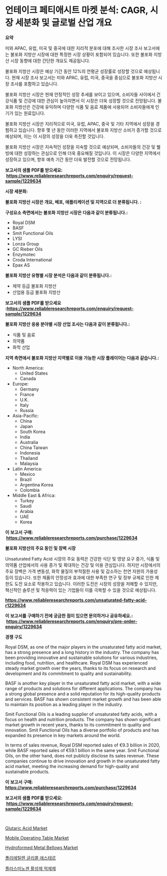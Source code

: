 <p><h1>언테이크 페티애시트 마켓 분석: CAGR, 시장 세분화 및 글로벌 산업 개요</h1></p><p><strong>요약</strong></p>
<p><p>미와 APAC, 유럽, 미국 및 중국에 대한 지리적 분포에 대해 조사한 시장 조사 보고서에는 불포화 지방산 시장에 대한 특정한 시장 상황이 포함되어 있습니다. 또한 불포화 지방산 시장 동향에 대한 간단한 개요도 제공됩니다.</p><p>불포화 지방산 시장은 예상 기간 동안 12%의 연평균 성장률로 성장할 것으로 예상됩니다. 현재 시장 조사 보고서는 미와 APAC, 유럽, 미국, 중국을 중심으로 불포화 지방산 시장 조사를 포함하고 있습니다.</p><p>불포화 지방산 시장은 현재 안정적인 성장 추세를 보이고 있으며, 소비자들 사이에서 건강식품 및 건강에 대한 관심이 높아지면서 이 시장은 더욱 성장할 것으로 전망됩니다. 불포화 지방산은 건강에 유익하며 다양한 식품 및 음료 제품에 사용되어 소비자들에게 인기가 있는 원료입니다.</p><p>불포화 지방산 시장은 지리적으로 미국, 유럽, APAC, 중국 및 기타 지역에서 성장을 경험하고 있습니다. 향후 몇 년 동안 이러한 지역에서 불포화 지방산 소비가 증가할 것으로 예상되며, 이는 이 시장의 성장을 더욱 촉진할 것입니다.</p><p>불포화 지방산 시장은 지속적인 성장을 지속할 것으로 예상되며, 소비자들의 건강 및 웰빙에 대한 성장하는 관심으로 인해 더욱 중요해질 것입니다. 이 시장은 다양한 지역에서 성장하고 있으며, 향후 예측 기간 동안 더욱 발전할 것으로 전망됩니다.</p></p>
<p><strong>보고서의 샘플 PDF를 받으세요: &nbsp;<a href="https://www.reliableresearchreports.com/enquiry/request-sample/1229634">https://www.reliableresearchreports.com/enquiry/request-sample/1229634</a></strong></p>
<p><strong>시장 세분화:</strong></p>
<p><strong> 불포화 지방산 시장은 개요, 배포, 애플리케이션 및 지역으로 더 분류됩니다. :</strong></p>
<p><strong>구성요소 측면에서는 불포화 지방산 시장은 다음과 같이 분류됩니다.:</strong></p>
<p><ul><li>Royal DSM</li><li>BASF</li><li>Smit Functional Oils</li><li>LYSI</li><li>Lonza Group</li><li>GC Rieber Oils</li><li>Enzymotec</li><li>Croda International</li><li>Epax AS</li></ul></p>
<p><strong> 불포화 지방산 유형별 시장 분석은 다음과 같이 분류됩니다.:</strong></p>
<p><ul><li>제약 등급 불포화 지방산</li><li>산업용 등급 불포화 지방산</li></ul></p>
<p><strong>보고서의 샘플 PDF를 받으세요 :<a href="https://www.reliableresearchreports.com/enquiry/request-sample/1229634">https://www.reliableresearchreports.com/enquiry/request-sample/1229634</a></strong></p>
<p><strong> 불포화 지방산 응용 분야별 시장 산업 조사는 다음과 같이 분류됩니다.:</strong></p>
<p><ul><li>식품 및 음료</li><li>의약품</li><li>화학 산업</li></ul></p>
<p><strong>지역 측면에서 불포화 지방산 지역별로 이용 가능한 시장 플레이어는 다음과 같습니다.:</strong></p>
<p><ul>
    <li>
        North America:
        <ul>
            <li>United States</li>
            <li>Canada</li>
        </ul>
    </li>
    <li>
        Europe:
        <ul>
            <li>Germany</li>
            <li>France</li>
            <li>U.K.</li>
            <li>Italy</li>
            <li>Russia</li>
        </ul>
    </li>
    <li>
        Asia-Pacific:
        <ul>
            <li>China</li>
            <li>Japan</li>
            <li>South Korea</li>
            <li>India</li>
            <li>Australia</li>
            <li>China Taiwan</li>
            <li>Indonesia</li>
            <li>Thailand</li>
            <li>Malaysia</li>
        </ul>
    </li>
    <li>
        Latin America:
        <ul>
            <li>Mexico</li>
            <li>Brazil</li>
            <li>Argentina Korea</li>
            <li>Colombia</li>
        </ul>
    </li>
    <li>
        Middle East & Africa:
        <ul>
            <li>Turkey</li>
            <li>Saudi</li>
            <li>Arabia</li>
            <li>UAE</li>
            <li>Korea</li>
        </ul>
    </li>
    </ul></p>
<p><strong>이 보고서 구매: &nbsp;<a href="https://www.reliableresearchreports.com/purchase/1229634">https://www.reliableresearchreports.com/purchase/1229634</a></strong></p>
<p><strong>불포화 지방산의 주요 동인 및 장벽 시장</strong></p>
<p><p>Unsaturated Fatty Acid 시장의 주요 동력은 건강한 식단 및 영양 요구 증가, 식품 및 의약품 산업에서의 사용 증가 및 확대하는 건강 및 미용 관심입니다. 하지만 시장에서의 주요 장벽은 가격 변동성, 화학 물질의 부적절한 사용 및 감소하는 천연 자원의 가용성 등이 있습니다. 또한 제품의 안정성과 효과에 대한 부족한 연구 및 정부 규제로 인한 제한도 도전 요소로 작용하고 있습니다. 이러한 도전은 시장의 성장을 저해할 수 있지만, 혁신적인 솔루션 및 적응력이 있는 기업들이 이를 극복할 수 있을 것으로 예상됩니다.</p></p>
<p><strong><a href="https://www.reliableresearchreports.com/unsaturated-fatty-acid-r1229634">https://www.reliableresearchreports.com/unsaturated-fatty-acid-r1229634</a></strong></p>
<p><strong>이 보고서를 구매하기 전에 궁금한 점이 있으면 문의하거나 공유하세요.: &nbsp;<a href="https://www.reliableresearchreports.com/enquiry/pre-order-enquiry/1229634">https://www.reliableresearchreports.com/enquiry/pre-order-enquiry/1229634</a></strong></p>
<p><strong>경쟁 구도</strong></p>
<p><p>Royal DSM, as one of the major players in the unsaturated fatty acid market, has a strong presence and a long history in the industry. The company has been providing innovative and sustainable solutions for various industries, including food, nutrition, and healthcare. Royal DSM has experienced steady market growth over the years, thanks to its focus on research and development and its commitment to quality and sustainability.</p><p>BASF is another key player in the unsaturated fatty acid market, with a wide range of products and solutions for different applications. The company has a strong global presence and a solid reputation for its high-quality products and services. BASF has shown consistent market growth and has been able to maintain its position as a leading player in the industry.</p><p>Smit Functional Oils is a leading supplier of unsaturated fatty acids, with a focus on health and nutrition products. The company has shown significant market growth in recent years, thanks to its commitment to quality and innovation. Smit Functional Oils has a diverse portfolio of products and has expanded its presence in key markets around the world.</p><p>In terms of sales revenue, Royal DSM reported sales of €9.3 billion in 2020, while BASF reported sales of €59.1 billion in the same year. Smit Functional Oils, on the other hand, does not publicly disclose its sales revenue. These companies continue to drive innovation and growth in the unsaturated fatty acid market, meeting the increasing demand for high-quality and sustainable products.</p></p>
<p><strong>이 보고서 구매: &nbsp; <a href="https://www.reliableresearchreports.com/purchase/1229634">https://www.reliableresearchreports.com/purchase/1229634</a></strong></p>
<p><strong>보고서의 샘플 PDF를 받으세요: &nbsp;<a href="https://www.reliableresearchreports.com/enquiry/request-sample/1229634">https://www.reliableresearchreports.com/enquiry/request-sample/1229634</a></strong><strong></strong></p>
<p>&nbsp;</p>
<p><p><a href="https://issuu.com/reportprime-2/docs/glutaric-acid-market-size-2030.pptx">Glutaric Acid Market</a></p><p><a href="https://view.publitas.com/reportprime-1/mobile-operating-table-market-size-market-outlook-and-market-forecast-2024-to-2031/">Mobile Operating Table Market</a></p><p><a href="https://github.com/rahu1506/Market-Research-Report-List-4/blob/main/hydroformed-metal-bellows-market.md">Hydroformed Metal Bellows Market</a></p><p><a href="https://github.com/TobyKub4685/Market-Research-Report-List-1/blob/main/131331229238.md">폴리에틸렌 글리콜 에스테르</a></p><p><a href="https://github.com/mpodehpw07370073/Market-Research-Report-List-1/blob/main/162472529237.md">플라스미노겐 활성제 억제제</a></p></p>
